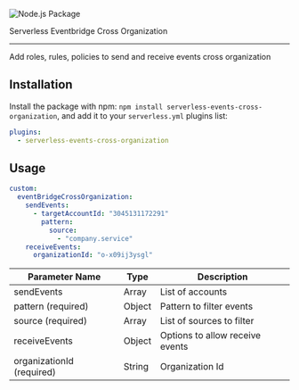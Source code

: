 ![Node.js Package](https://github.com/c4e/serverless-events-cross-organization/workflows/Node.js%20Package/badge.svg)

Serverless Eventbridge Cross Organization

--------------------------------

Add roles, rules, policies to send and receive events cross organization

Installation
-----
Install the package with npm: `npm install serverless-events-cross-organization`, and add it to your `serverless.yml` plugins list:

```yaml
plugins:
  - serverless-events-cross-organization
```

Usage
-----

```yaml
custom:
  eventBridgeCrossOrganization:
    sendEvents:
      - targetAccountId: "3045131172291"
        pattern:
          source: 
            - "company.service"
    receiveEvents:
      organizationId: "o-x09ij3ysgl"
```

| Parameter Name | Type | Description |
| --- | --- | --- |
| sendEvents | Array | List of accounts |
| pattern (required) | Object | Pattern to filter events |
| source (required) | Array | List of sources to filter |
| receiveEvents | Object | Options to allow receive events |
| organizationId (required) | String | Organization Id |
